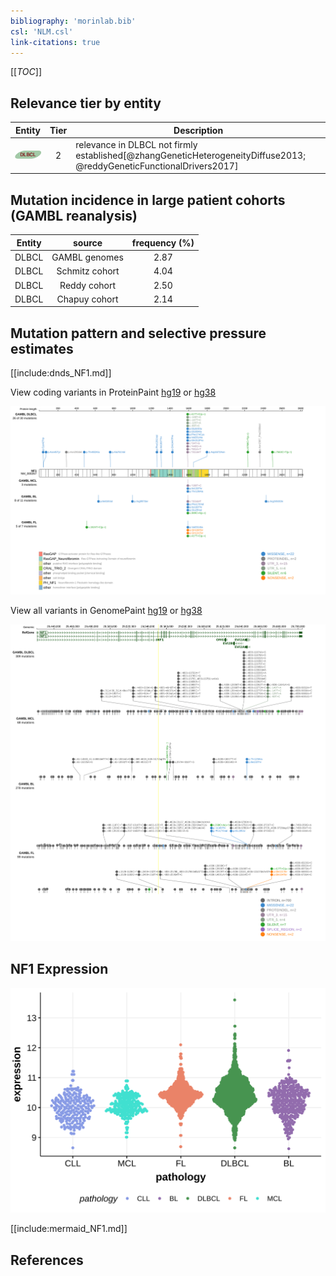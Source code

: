 ```yaml
---
bibliography: 'morinlab.bib'
csl: 'NLM.csl'
link-citations: true
---
```

[[_TOC_]]


## Relevance tier by entity

|Entity|Tier|Description                              |
|:------:|:----:|-----------------------------------------|
|![DLBCL](images/icons/DLBCL_tier2.png) |2   |relevance in DLBCL not firmly established[@zhangGeneticHeterogeneityDiffuse2013; @reddyGeneticFunctionalDrivers2017]|

## Mutation incidence in large patient cohorts (GAMBL reanalysis)

|Entity|source        |frequency (%)|
|:------:|:--------------:|:-------------:|
|DLBCL |GAMBL genomes |2.87         |
|DLBCL |Schmitz cohort|4.04         |
|DLBCL |Reddy cohort  |2.50         |
|DLBCL |Chapuy cohort |2.14         |

## Mutation pattern and selective pressure estimates

[[include:dnds_NF1.md]]




View coding variants in ProteinPaint [hg19](https://morinlab.github.io/LLMPP/GAMBL/NF1_protein.html)  or [hg38](https://morinlab.github.io/LLMPP/GAMBL/NF1_protein_hg38.html)

![](images/proteinpaint/NF1_NM_000267.svg)

View all variants in GenomePaint [hg19](https://morinlab.github.io/LLMPP/GAMBL/NF1.html)  or [hg38](https://morinlab.github.io/LLMPP/GAMBL/NF1_hg38.html)

![](images/proteinpaint/NF1.svg)

## NF1 Expression
![](images/gene_expression/NF1_by_pathology.svg)
<!-- ORIGIN: reddyGeneticFunctionalDrivers2017 -->
<!-- DLBCL: reddyGeneticFunctionalDrivers2017 -->

[[include:mermaid_NF1.md]]

## References

